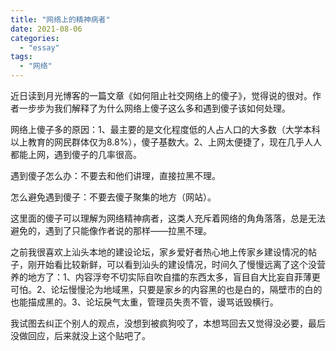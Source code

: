 ```yaml
---
title: "网络上的精神病者"
date: 2021-08-06
categories: 
  - "essay"
tags: 
  - "网络"
---
```


近日读到月光博客的一篇文章《如何阻止社交网络上的傻子》，觉得说的很对。作者一步步为我们解释了为什么网络上傻子这么多和遇到傻子该如何处理。

网络上傻子多的原因：1、最主要的是文化程度低的人占人口的大多数（大学本科以上教育的网民群体仅为8.8%），傻子基数大。2、上网太便捷了，现在几乎人人都能上网，遇到傻子的几率很高。

遇到傻子怎么办：不要去和他们讲理，直接拉黑不理。

怎么避免遇到傻子：不要去傻子聚集的地方（网站）。

这里面的傻子可以理解为网络精神病者，这类人充斥着网络的角角落落，总是无法避免的，遇到了只能像作者说的那样——拉黑不理。

之前我很喜欢上汕头本地的建设论坛，家乡爱好者热心地上传家乡建设情况的帖子，刚开始看比较新鲜，可以看到汕头的建设情况，时间久了慢慢远离了这个没营养的地方了：1、内容浮夸不切实际自吹自擂的东西太多，盲目自大比妄自菲薄更可怕。2、论坛慢慢沦为地域黑，只要是家乡的内容黑的也是白的，隔壁市的白的也能描成黑的。3、论坛戾气太重，管理员失责不管，谩骂诋毁横行。

我试图去纠正个别人的观点，没想到被疯狗咬了，本想骂回去又觉得没必要，最后没做回应，后来就没上这个贴吧了。
